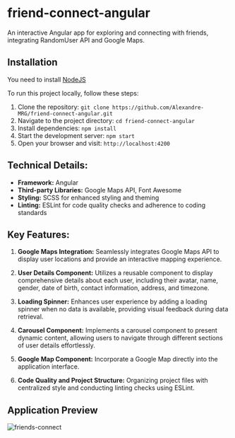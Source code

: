 # friend-connect-angular
An interactive Angular app for exploring and connecting with friends, integrating RandomUser API and Google Maps.

## Installation

You need to install [NodeJS](https://nodejs.org/en/download)

To run this project locally, follow these steps:
1. Clone the repository: `git clone https://github.com/Alexandre-MRG/friend-connect-angular.git`
2. Navigate to the project directory: `cd friend-connect-angular`
3. Install dependencies: `npm install`
4. Start the development server: `npm start`
5. Open your browser and visit: `http://localhost:4200`

## Technical Details:

- **Framework:** Angular
- **Third-party Libraries:** Google Maps API, Font Awesome
- **Styling:** SCSS for enhanced styling and theming
- **Linting:** ESLint for code quality checks and adherence to coding standards

## Key Features:

1. **Google Maps Integration:** Seamlessly integrates Google Maps API to display user locations and provide an interactive mapping experience.
  
2. **User Details Component:** Utilizes a reusable component to display comprehensive details about each user, including their avatar, name, gender, date of birth, contact information, address, and timezone.

3. **Loading Spinner:** Enhances user experience by adding a loading spinner when no data is available, providing visual feedback during data retrieval.

5. **Carousel Component:** Implements a carousel component to present dynamic content, allowing users to navigate through different sections of user details effortlessly.

6. **Google Map Component:** Incorporate a Google Map directly into the application interface.

7. **Code Quality and Project Structure:** Organizing project files with centralized style and conducting linting checks using ESLint.

## Application Preview

![ friends-connect](https://github.com/Alexandre-MRG/friend-connect-angular/assets/62239442/8b7fdbfc-353e-4cd6-8aba-ce8749c438f1)
